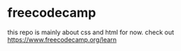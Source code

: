 # freecodecamp
this repo is mainly about css and html for now. check out https://www.freecodecamp.org/learn
